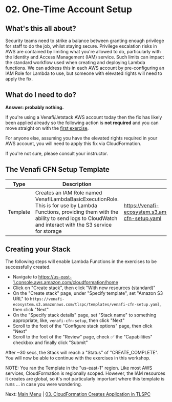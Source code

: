 # 02. One-Time Account Setup

## What's this all about?

Security teams need to strike a balance between granting enough privilege for staff to do the job, whilst staying secure.
Privilege escalation risks in AWS are contained by limiting what you're allowed to do, particularly with the Identity and Access Management (IAM) service.
Such limits can impact the standard workflow used when creating and deploying Lambda functions.
We can address this in each AWS account by pre-configuring an IAM Role for Lambda to use, but someone with elevated rights will need to apply the fix.

## What do I need to do?

**Answer: probably nothing.**

If you're using a Venafi/Jetstack AWS account today then the fix has likely been applied already so the following action is **not required** and you can move straight on with the [first exercise](../03-tlspc-create-application/README.md).

For anyone else, assuming you have the elevated rights required in your AWS account, you will need to apply this fix via CloudFormation.

If you're not sure, please consult your instructor.

## The Venafi CFN Setup Template

| Type | Description | S3 | Source |
| - | - | - | - |
| Template | Creates an IAM Role named VenafiLambdaBasicExecutionRole. This is for use by Lambda Functions, providing them with the ability to send logs to CloudWatch and interact with the S3 service for storage | https://venafi-ecosystem.s3.amazonaws.com/tlspc/templates/venafi-cfn-setup.yaml | [View](../../tlspc/templates/venafi-cfn-setup.yaml) |

## Creating your Stack

The following steps will enable Lambda Functions in the exercises to be successfully created.

- Navigate to https://us-east-1.console.aws.amazon.com/cloudformation/home
- Click on "Create stack", then click "With new resources (standard)"
- On the "Create stack" page, under "Specify template", set "Amazon S3 URL" to `https://venafi-ecosystem.s3.amazonaws.com/tlspc/templates/venafi-cfn-setup.yaml`, then click "Next"
- On the "Specify stack details" page, set "Stack name" to something appropriate, like, `venafi-cfn-setup`, then click "Next"
- Scroll to the foot of the "Configure stack options" page, then click "Next"
- Scroll to the foot of the "Review" page, check ✅ the "Capabilities" checkbox and finally click "Submit"

After ~30 secs, the Stack will reach a "Status" of "CREATE_COMPLETE".
You will now be able to continue with the exercises in this workshop.

NOTE: You ran the Template in the "us-east-1" region.
Like most AWS services, CloudFormation is regionally scoped. However, the IAM resources it creates are global, so it's not particularly important where this template is runs ... in case you were wondering.

Next: [Main Menu](../README.md) | [03. CloudFormation Creates Application in TLSPC](../03-tlspc-create-application/README.md)
